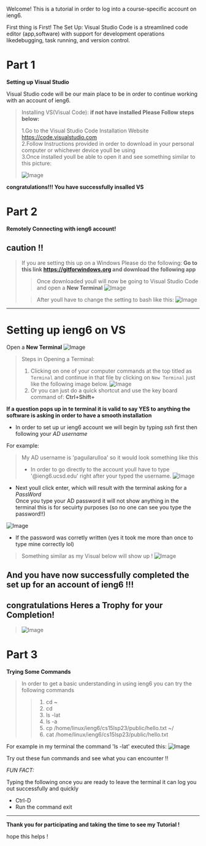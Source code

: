 Welcome! This is a tutorial in order to log into a course-specific account on ieng6.

First thing is First! The Set Up:
Visual Studio Code is a streamlined code editor (app,software) with support for development 
operations likedebugging, task running, and version control. 

# Part 1

**Setting up Visual Studio**

Visual Studio code will be our main place to be in order to continue working with an account of ieng6.

>Installing VS(Visual Code):
>**if not have installed Please Follow steps below:**
>
>1.Go to the Visual Studio Code Installation Website <https://code.visualstudio.com>\
>2.Follow Instructions provided in order to download in your personal computer or whichever device youll be using \
>3.Once installed youll be able to open it and see something similar to this picture:
>
>![Image](VS.png)


**congratulations!!! You have successfully insalled VS**

# Part 2

**Remotely Connecting with ieng6 account!**

**caution !!**
---
>If you are setting this up on a Windows Please do the following:
>**Go to this link <https://gitforwindows.org> and download the following app**
>
>>Once downloaded youll will now be going to Visual Studio Code and open a **New Terminal**
>>![Image](terminal.png)
>
>
>>After youll have to change the setting to bash like this:
>>![Image](Bash.png)
>

---

# **Setting up ieng6 on VS**


Open a **New Terminal**
![Image](terminal.png)

>Steps in Opening a Terminal:
>1) Clicking on one of your computer commands at the top titled as `Terminal` and continue in that file by clicking on `New Terminal` just like the following image below.
>![Image](terminalNew.png)
>2) Or you can just do a quick shortcut and use the key board command of: **Ctrl+Shift+**

**If a question pops up in te terminal it is valid to say YES to anything the software is asking in order to have a smooth installation**


* In order to set up ur ieng6 account we will begin by typing _ssh_ first then following your _AD username_ 

For example:
>My AD username is 'paguilarulloa' so it would look something like this 
>* In order to go directly to the account youll have to type '@ieng6.ucsd.edu' right after your typed the username. 
>![Image](ssh.png)


* Next youll click enter, which will result with the terminal asking for a _PassWord_\
Once you type your AD password it will not show anything in the terminal this is for secuirty purposes (so no one can see you type the password!!) 

![Image](pass.png)


* If the password was corretly written (yes it took me more than once to type mine correctly lol)
>Something similar as my Visual below will show up !
>![Image](solution.png)

## **And you have now successfully completed the set up for an account of ieng6 !!!**
## congratulations Heres a Trophy for your Completion!
>![Image](trop.jpeg)


# Part 3
**Trying Some Commands**

>In order to get a basic understanding in using ieng6 you can try the following commands
>>1) cd ~
>>2) cd
>>3) ls -lat
>>4) ls -a
>>5) cp /home/linux/ieng6/cs15lsp23/public/hello.txt ~/
>>6) cat /home/linux/ieng6/cs15lsp23/public/hello.txt


For example in my terminal the command 'ls -lat' executed this:
![Image](com.png)

Try out these fun commands and see what you can encounter !!


_FUN FACT:_

Typing the following once you are ready to leave the terminal it can log you out successfully and quickly

* Ctrl-D
* Run the command exit

---

**Thank you for participating and taking the time to see my Tutorial !**

hope this helps !

